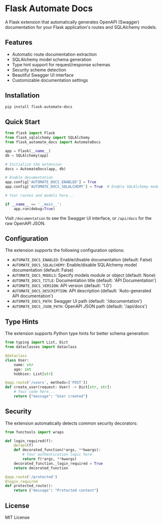 # Flask Automate Docs

A Flask extension that automatically generates OpenAPI (Swagger) documentation for your Flask application's routes and SQLAlchemy models.

## Features

- Automatic route documentation extraction
- SQLAlchemy model schema generation
- Type hint support for request/response schemas
- Security scheme detection
- Beautiful Swagger UI interface
- Customizable documentation settings

## Installation

```bash
pip install flask-automate-docs
```

## Quick Start

```python
from flask import Flask
from flask_sqlalchemy import SQLAlchemy
from flask_automate_docs import AutomateDocs

app = Flask(__name__)
db = SQLAlchemy(app)

# Initialize the extension
docs = AutomateDocs(app, db)

# Enable documentation
app.config['AUTOMATE_DOCS_ENABLED'] = True
app.config['AUTOMATE_DOCS_SQLALCHEMY'] = True  # Enable SQLAlchemy model documentation

# Your routes and models here...

if __name__ == '__main__':
    app.run(debug=True)
```

Visit `/documentation` to see the Swagger UI interface, or `/api/docs` for the raw OpenAPI JSON.

## Configuration

The extension supports the following configuration options:

- `AUTOMATE_DOCS_ENABLED`: Enable/disable documentation (default: False)
- `AUTOMATE_DOCS_SQLALCHEMY`: Enable/disable SQLAlchemy model documentation (default: False)
- `AUTOMATE_DOCS_MODELS`: Specify models module or object (default: None)
- `AUTOMATE_DOCS_TITLE`: Documentation title (default: 'API Documentation')
- `AUTOMATE_DOCS_VERSION`: API version (default: '1.0')
- `AUTOMATE_DOCS_DESCRIPTION`: API description (default: 'Auto-generated API documentation')
- `AUTOMATE_DOCS_PATH`: Swagger UI path (default: '/documentation')
- `AUTOMATE_DOCS_JSON_PATH`: OpenAPI JSON path (default: '/api/docs')

## Type Hints

The extension supports Python type hints for better schema generation:

```python
from typing import List, Dict
from dataclasses import dataclass

@dataclass
class User:
    name: str
    age: int
    hobbies: List[str]

@app.route('/users', methods=['POST'])
def create_user(request: User) -> Dict[str, str]:
    # Your code here...
    return {"message": "User created"}
```

## Security

The extension automatically detects common security decorators:

```python
from functools import wraps

def login_required(f):
    @wraps(f)
    def decorated_function(*args, **kwargs):
        # Your authentication logic here
        return f(*args, **kwargs)
    decorated_function._login_required = True
    return decorated_function

@app.route('/protected')
@login_required
def protected_route():
    return {"message": "Protected content"}
```

## License

MIT License
